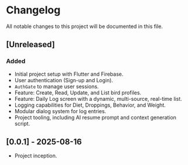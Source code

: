 # Changelog

All notable changes to this project will be documented in this file.

## [Unreleased]

### Added
- Initial project setup with Flutter and Firebase.
- User authentication (Sign-up and Login).
- `AuthGate` to manage user sessions.
- Feature: Create, Read, Update, and List bird profiles.
- Feature: Daily Log screen with a dynamic, multi-source, real-time list.
- Logging capabilities for Diet, Droppings, Behavior, and Weight.
- Modular dialog system for log entries.
- Project tooling, including AI resume prompt and context generation script.

## [0.0.1] - 2025-08-16
- Project inception.